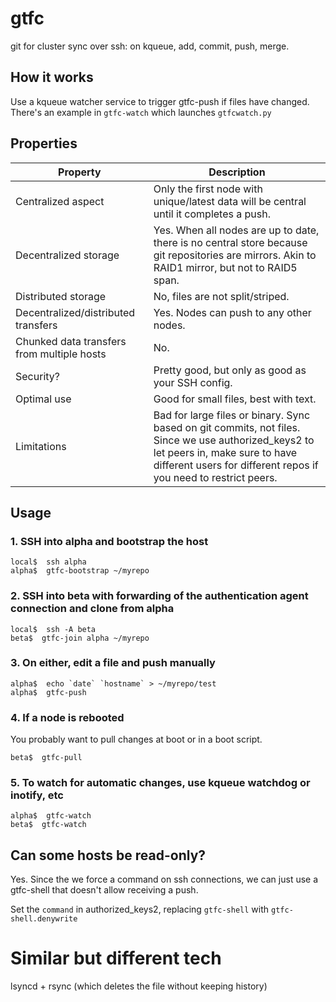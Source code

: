 # gtfc
git for cluster sync over ssh: on kqueue, add, commit, push, merge.

## How it works

Use a kqueue watcher service to trigger gtfc-push if files have changed.
There's an example in `gtfc-watch` which launches `gtfcwatch.py`

## Properties

Property                                   | Description
-------------------------------------------|------------------
Centralized aspect                         | Only the first node with unique/latest data will be central until it completes a push.
Decentralized storage                      | Yes. When all nodes are up to date, there is no central store because git repositories are mirrors. Akin to RAID1 mirror, but not to RAID5 span.
Distributed storage                        | No, files are not split/striped.
Decentralized/distributed transfers        | Yes. Nodes can push to any other nodes.
Chunked data transfers from multiple hosts | No.
Security?                                  | Pretty good, but only as good as your SSH config.
Optimal use                                | Good for small files, best with text.
Limitations                                | Bad for large files or binary. Sync based on git commits, not files. Since we use authorized_keys2 to let peers in, make sure to have different users for different repos if you need to restrict peers.

## Usage

### 1. SSH into alpha and bootstrap the host

```
local$  ssh alpha
alpha$  gtfc-bootstrap ~/myrepo
```

### 2. SSH into beta with forwarding of the authentication agent connection and clone from alpha

```
local$  ssh -A beta
beta$  gtfc-join alpha ~/myrepo
```

### 3. On either, edit a file and push manually

```
alpha$  echo `date` `hostname` > ~/myrepo/test
alpha$  gtfc-push
```

### 4. If a node is rebooted

You probably want to pull changes at boot or in a boot script.

```
beta$  gtfc-pull
```

### 5. To watch for automatic changes, use kqueue watchdog or inotify, etc

```
alpha$  gtfc-watch
beta$  gtfc-watch
```

## Can some hosts be read-only?

Yes. Since the we force a command on ssh connections, we can just use a gtfc-shell that doesn't allow receiving a push.

Set the `command` in authorized_keys2, replacing `gtfc-shell` with `gtfc-shell.denywrite`

# Similar but different tech

lsyncd + rsync (which deletes the file without keeping history)
